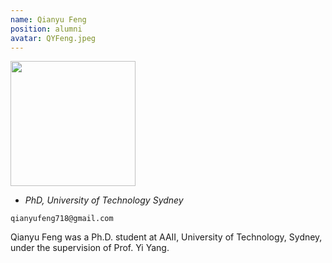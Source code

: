 ```yaml
---
name: Qianyu Feng
position: alumni
avatar: QYFeng.jpeg
---
```


<img width="200" src="{{site.baseurl}}/images/people/{{page.avatar}}" data-action="zoom">

- _PhD, University of Technology Sydney_<br>
<!--- _Science coach. Collaborator. Transdisciplinary optimist._-->

<i class="fa fa-envelope-o"></i> `qianyufeng718@gmail.com`

Qianyu Feng was a Ph.D. student at AAII, University of Technology, Sydney, under the supervision of Prof. Yi Yang.
